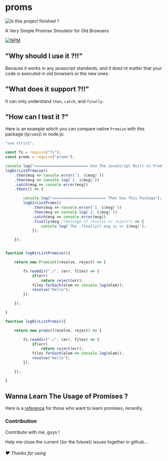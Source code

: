 # proms
![Is this project finished ?](https://img.shields.io/badge/finished-yes-brightgreen.svg)

A Very Simple Promise Simulator for Old Browsers

[![NPM](https://nodei.co/npm/proms.png)](https://nodei.co/npm/proms/)

## "Why should I use it ?!!"
Because it works in any javascript standards, and it does'nt matter that your code
is executed in old browsers or the new ones.

## "What does it support ?!!"
It can only understand `then`, `catch`, and `finally`.

## "How can I test it ?"
Here is an example which you can compare native `Promise` with this package ((`proms`)) in node.js:
```javascript
"use strict";

const fs = require("fs");
const proms = require("proms");

console.log("======================== Use The JavaScript Built-in Promise");
logDirListPromise()
    .then(msg => console.error(`1. ${msg}`))
    .then(msg => console.log(`2. ${msg}`))
    .catch(msg => console.error(msg))
    .then(() => {

        console.log("======================== Then Use This Package");
        logDirListProms()
            .then(msg => console.error(`1. ${msg}`))
            .then(msg => console.log(`2. ${msg}`))
            .catch(msg => console.error(msg))
            .finally(msg /*message of resolve or reject*/ => {
                console.log(`The .finally() msg is => ${msg}`);
            });

    });


function logDirListPromise(){

    return new Promise((resolve, reject) => {

        fs.readdir("./", (err, files) => {
            if(err)
                return reject(err);
            files.forEach(elem => console.log(elem));
            resolve("Hello");
        });

    });

}

function logDirListProms(){

    return new proms((resolve, reject) => {

        fs.readdir("./", (err, files) => {
            if(err)
                return reject(err);
            files.forEach(elem => console.log(elem));
            resolve("Hello");
        });

    });

}

```

## Wanna Learn The Usage of Promises ?
Here is a [reference](https://developer.mozilla.org/en-US/docs/Web/JavaScript/Reference/Global_Objects/Promise)
for those who want to learn promises, recently.

### Contribution
Contribute with me, guys !

Help me close the current ((or the future)) issues together in github...

###### ❤️ Thanks for using